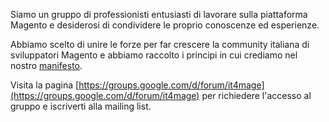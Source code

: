 Siamo un gruppo di professionisti entusiasti di lavorare sulla piattaforma Magento e desiderosi di condividere le proprio conoscenze ed esperienze.

Abbiamo scelto di unire le forze per far crescere la community italiana di sviluppatori Magento e abbiamo raccolto i principi in cui crediamo nel nostro [manifesto](/manifesto).

Visita la pagina [https://groups.google.com/d/forum/it4mage](https://groups.google.com/d/forum/it4mage) per richiedere l'accesso al gruppo e iscriverti alla mailing list.

